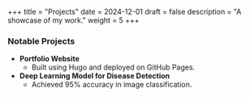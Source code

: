 +++
title = "Projects"
date = 2024-12-01
draft = false
description = "A showcase of my work."
weight = 5
+++

### Notable Projects

- **Portfolio Website**
  - Built using Hugo and deployed on GitHub Pages.
- **Deep Learning Model for Disease Detection**
  - Achieved 95% accuracy in image classification.
